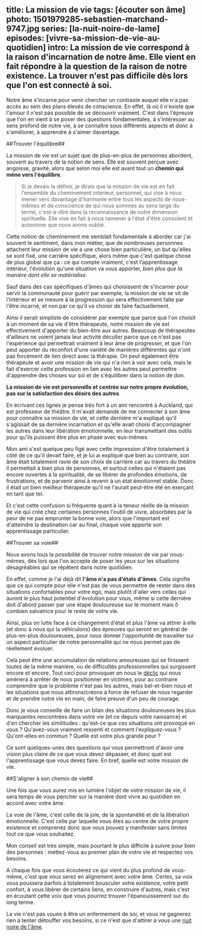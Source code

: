 title: La mission de vie
tags: [écouter son âme]
photo: 1501979285-sebastien-marchand-9747.jpg
series: [la-nuit-noire-de-lame]
episodes: [vivre-sa-mission-de-vie-au-quotidien]
intro: La mission de vie correspond à la raison d'incarnation de notre âme. Elle vient en fait répondre à la question de la raison de notre existence. La trouver n'est pas difficile dès lors que l'on est connecté à soi.
---
Notre âme s'incarne pour venir chercher un contraste auquel elle n'a pas accès au sein des plans élevés de conscience. En effet, là où il n'existe que l'amour il n'est pas possible de se découvrir vraiment. C'est dans l'épreuve que l'on en vient à se poser des questions fondamentales, à s'intéresser au sens profond de notre vie, à se connaître sous différents aspects et donc à s'améliorer, à apprendre à s'aimer davantage.

##Trouver l'équilibre##

La mission de vie est un sujet que de plus-en-plus de personnes abordent, souvent au travers de la notion de sens. Elle est souvent perçue avec angoisse, gravité, alors que selon moi elle est avant tout un **chemin qui mène vers l'équilibre**.

> Si je devais la définir, je dirais que la mission de vie est en fait l'ensemble du cheminement intérieur, personnel, qui vise à nous mener vers davantage d'harmonie entre tous les aspects de nous-mêmes et de conscience de qui nous sommes au sens large du terme, c'est-à-dire dans la reconnaissance de notre dimension spirituelle. Elle vise en fait à nous ramener à l'état d'être conscient et autonome que nous avons oublié.

Cette notion de cheminement me semblait fondamentale à aborder car j'ai souvent le sentiment, dans mon métier, que de nombreuses personnes attachent leur mission de vie à une chose bien particulière, un but qu'elles se sont fixé, une carrière spécifique, alors même que c'est quelque chose de plus global que ça : ce qui compte vraiment, c'est l'apprentissage intérieur, l'évolution qu'une situation va vous apporter, *bien plus que la manière dont elle se matérialise*.

Sauf dans des cas spécifiques d'âmes qui choisissent de s'incarner pour servir la communauté pour guérir par exemple, la mission de vie se vit de l'intérieur et se mesure à la progression qui sera effectivement faite par l'être incarné, et non par ce qu'il va choisir de faire factuellement. 

Ainsi il serait simpliste de considérer par exemple que parce que l'on choisit à un moment de sa vie d'être thérapeute, notre mission de vie est effectivement d'apporter du bien-être aux autres. Beaucoup de thérapeutes d'ailleurs ne voient jamais leur activité décoller parce que ce n'est pas l'expérience qui permettrait vraiment à leur âme de progresser, et que l'on peut apporter du réconfort d'une variété de manières différentes qui n'ont pas forcément de lien direct avec la thérapie. On peut également être thérapeute et avoir une mission de vie qui n'a rien à voir avec cela, mais le fait d'exercer cette profession en lien avec les autres peut permettre d'apprendre des choses sur soi et de s'équilibrer dans la notion de don.

**La mission de vie est personnelle et centrée sur notre propre évolution, pas sur la satisfaction des désirs des autres**.

En écrivant ces lignes je pense très fort à un ami rencontré à Auckland, qui est professeur de théâtre. Il m'avait demandé de me connecter à son âme pour connaître sa mission de vie, et cette dernière m'a expliqué qu'il s'agissait de sa dernière incarnation et qu'elle avait choisi d'accompagner les autres dans leur libération émotionnelle, en leur transmettant des outils pour qu'ils puissent être plus en phase avec eux-mêmes. 

Mon ami s'est quelque peu figé avec cette impression d'être totalement à côté de ce qu'il devait faire, et je lui ai expliqué que bien au contraire, son âme était totalement ravie de son choix de carrière car au travers du théâtre il permettait à bien plus de personnes, et surtout celles qui n'étaient pas encore ouvertes à la spiritualité, de se libérer de profondes émotions, de frustrations, et de parvenir ainsi à revenir à un état émotionnel stable. Donc il était un bien meilleur thérapeute qu'il ne l'aurait peut-être été en exerçant en tant que tel.

Et c'est cette confusion si fréquente quant à la teneur réelle de la mission de vie qui crée chez certaines personnes l'oubli de vivre, absorbées par la peur de ne pas emprunter la bonne voie, alors que l'important est d'atteindre la destination car au final, chaque voie apporte son apprentissage particulier.

##Trouver sa voie##

Nous avons tous la possibilité de trouver notre mission de vie par nous-mêmes, dès lors que l'on accepte de poser les yeux sur les situations désagréables qui se répètent dans notre quotidien.

En effet, comme je l'ai déjà dit **l'âme n'a pas d'états d'âmes**. Cela signifie que ce qui compte pour elle n'est pas de vous permettre de rester dans des situations confortables pour votre ego, mais plutôt d'aller vers celles qui auront le plus haut potentiel d'évolution pour vous, même si cette dernière doit d'abord passer par une étape douloureuse sur le moment mais ô combien salvatrice pour le reste de votre vie.

Ainsi, plus on lutte face à ce changement d'état et plus l'âme va attirer à elle (et donc à nous qui la véhiculons) des épreuves qui seront en général de plus-en-plus douloureuses, pour nous donner l'opportunité de travailler sur un aspect particulier de notre personnalité qui ne nous permet pas de réellement évoluer.

Cela peut être une accumulation de relations amoureuses qui se finissent toutes de la même manière, ou de difficultés professionnelles qui surgissent encore et encore. Tout ceci pour provoquer en nous le [déclic](https://pranacanal.com/articles/la-prise-de-conscience) qui nous amènera à arrêter de nous positionner en victimes, pour au contraire comprendre que le problème n'est pas les autres, mais bel-et-bien nous et les situations que nous attirons/créons à force de refuser de nous regarder et de prendre notre vie en main, de faire preuve d'un peu de courage.

Donc je vous conseille de faire un bilan des situations douloureuses les plus marquantes rencontrées dans votre vie (et ce depuis votre naissance) et d'en chercher les similitudes : qu'est-ce que ces situations ont provoqué en vous ? Qu'avez-vous vraiment ressenti et comment l'expliquez-vous ? Qu'ont-elles en commun ? Quelle est votre plus grande peur ?

Ce sont quelques-unes des questions qui vous permettront d'avoir une vision plus claire de ce que vous devez dépasser, et donc quel est l'apprentissage que vous devez faire. En bref, quelle est votre mission de vie.

##S'aligner à son chemin de vie##

Une fois que vous aurez mis en lumière l'objet de votre mission de vie, il sera temps de vous pencher sur la manière dont vivre au quotidien en accord avec votre âme.

La voie de l'âme, c'est celle de la joie, de la spontanéité et de la libération émotionnelle. C'est celle par laquelle vous êtes au centre de votre propre existence et comprenez donc que vous pouvez y manifester sans limites tout ce que vous souhaitez.

Mon conseil est très simple, mais pourtant le plus difficile à suivre pour bien des personnes : mettez-vous au premier plan de votre vie et respectez vos besoins.

A chaque fois que vous écouterez ce qui vient du plus profond de vous-même, c'est que vous serez en alignement avec votre âme. Certes, sa voix vous poussera parfois à totalement bousculer votre existence, votre petit confort, à vous libérer de certains liens, en construire d'autres, mais c'est en écoutant cette voix que vous pourrez trouver l'épanouissement sur du long terme. 

La vie n'est pas vouée à être un enfermement de soi, et vous ne gagnerez rien à tenter détouffer vos besoins, si ce n'est que d'attirer à vous une [nuit noire de l'âme](https://pranacanal.com/articles/la-nuit-noire-de-lame).
